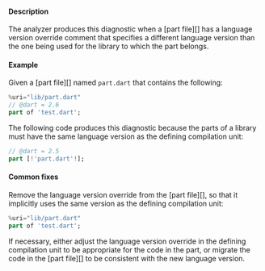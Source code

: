 #### Description

The analyzer produces this diagnostic when a [part file][] has a language
version override comment that specifies a different language version than
the one being used for the library to which the part belongs.

#### Example

Given a [part file][] named `part.dart` that contains the following:

```dart
%uri="lib/part.dart"
// @dart = 2.6
part of 'test.dart';
```

The following code produces this diagnostic because the parts of a library
must have the same language version as the defining compilation unit:

```dart
// @dart = 2.5
part [!'part.dart'!];
```

#### Common fixes

Remove the language version override from the [part file][], so that it
implicitly uses the same version as the defining compilation unit:

```dart
%uri="lib/part.dart"
part of 'test.dart';
```

If necessary, either adjust the language version override in the defining
compilation unit to be appropriate for the code in the part, or migrate
the code in the [part file][] to be consistent with the new language
version.